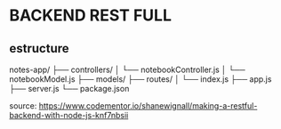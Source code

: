 # BACKEND REST FULL

## estructure 
notes-app/
├── controllers/
│ └── notebookController.js
│ └── notebookModel.js
├── models/ 
├── routes/
│ └── index.js
├── app.js
├── server.js
└── package.json


source: https://www.codementor.io/shanewignall/making-a-restful-backend-with-node-js-knf7nbsii
